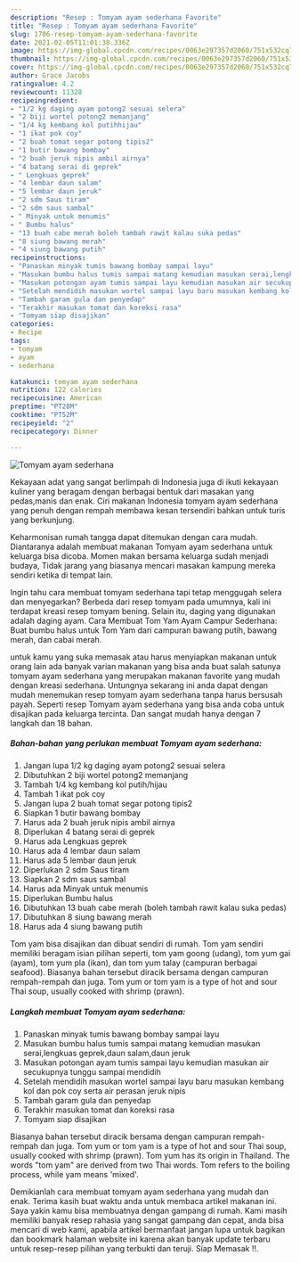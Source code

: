```yaml
---
description: "Resep : Tomyam ayam sederhana Favorite"
title: "Resep : Tomyam ayam sederhana Favorite"
slug: 1706-resep-tomyam-ayam-sederhana-favorite
date: 2021-02-05T11:01:38.336Z
image: https://img-global.cpcdn.com/recipes/0063e297357d2060/751x532cq70/tomyam-ayam-sederhana-foto-resep-utama.jpg
thumbnail: https://img-global.cpcdn.com/recipes/0063e297357d2060/751x532cq70/tomyam-ayam-sederhana-foto-resep-utama.jpg
cover: https://img-global.cpcdn.com/recipes/0063e297357d2060/751x532cq70/tomyam-ayam-sederhana-foto-resep-utama.jpg
author: Grace Jacobs
ratingvalue: 4.2
reviewcount: 11328
recipeingredient:
- "1/2 kg daging ayam potong2 sesuai selera"
- "2 biji wortel potong2 memanjang"
- "1/4 kg kembang kol putihhijau"
- "1 ikat pok coy"
- "2 buah tomat segar potong tipis2"
- "1 butir bawang bombay"
- "2 buah jeruk nipis ambil airnya"
- "4 batang serai di geprek"
- " Lengkuas geprek"
- "4 lembar daun salam"
- "5 lembar daun jeruk"
- "2 sdm Saus tiram"
- "2 sdm saus sambal"
- " Minyak untuk menumis"
- " Bumbu halus"
- "13 buah cabe merah boleh tambah rawit kalau suka pedas"
- "8 siung bawang merah"
- "4 siung bawang putih"
recipeinstructions:
- "Panaskan minyak tumis bawang bombay sampai layu"
- "Masukan bumbu halus tumis sampai matang kemudian masukan serai,lengkuas geprek,daun salam,daun jeruk"
- "Masukan potongan ayam tumis sampai layu kemudian masukan air secukupnya tunggu sampai mendidih"
- "Setelah mendidih masukan wortel sampai layu baru masukan kembang kol dan pok coy serta air perasan jeruk nipis"
- "Tambah garam gula dan penyedap"
- "Terakhir masukan tomat dan koreksi rasa"
- "Tomyam siap disajikan"
categories:
- Recipe
tags:
- tomyam
- ayam
- sederhana

katakunci: tomyam ayam sederhana 
nutrition: 122 calories
recipecuisine: American
preptime: "PT28M"
cooktime: "PT52M"
recipeyield: "2"
recipecategory: Dinner

---
```



![Tomyam ayam sederhana](https://img-global.cpcdn.com/recipes/0063e297357d2060/751x532cq70/tomyam-ayam-sederhana-foto-resep-utama.jpg)

Kekayaan adat yang sangat berlimpah di Indonesia juga di ikuti kekayaan kuliner yang beragam dengan berbagai bentuk dari masakan yang pedas,manis dan enak. Ciri makanan Indonesia tomyam ayam sederhana yang penuh dengan rempah membawa kesan tersendiri bahkan untuk turis yang berkunjung.


Keharmonisan rumah tangga dapat ditemukan dengan cara mudah. Diantaranya adalah membuat makanan Tomyam ayam sederhana untuk keluarga bisa dicoba. Momen makan bersama keluarga sudah menjadi budaya, Tidak jarang yang biasanya mencari masakan kampung mereka sendiri ketika di tempat lain.

Ingin tahu cara membuat tomyam sederhana tapi tetap menggugah selera dan menyegarkan? Berbeda dari resep tomyam pada umumnya, kali ini terdapat kreasi resep tomyam bening. Selain itu, daging yang digunakan adalah daging ayam. Cara Membuat Tom Yam Ayam Campur Sederhana: Buat bumbu halus untuk Tom Yam dari campuran bawang putih, bawang merah, dan cabai merah.

untuk kamu yang suka memasak atau harus menyiapkan makanan untuk orang lain ada banyak varian makanan yang bisa anda buat salah satunya tomyam ayam sederhana yang merupakan makanan favorite yang mudah dengan kreasi sederhana. Untungnya sekarang ini anda dapat dengan mudah menemukan resep tomyam ayam sederhana tanpa harus bersusah payah.
Seperti resep Tomyam ayam sederhana yang bisa anda coba untuk disajikan pada keluarga tercinta. Dan sangat mudah hanya dengan 7 langkah dan 18 bahan.


<!--inarticleads1-->

##### Bahan-bahan yang perlukan membuat Tomyam ayam sederhana:

1. Jangan lupa 1/2 kg daging ayam potong2 sesuai selera
1. Dibutuhkan 2 biji wortel potong2 memanjang
1. Tambah 1/4 kg kembang kol putih/hijau
1. Tambah 1 ikat pok coy
1. Jangan lupa 2 buah tomat segar potong tipis2
1. Siapkan 1 butir bawang bombay
1. Harus ada 2 buah jeruk nipis ambil airnya
1. Diperlukan 4 batang serai di geprek
1. Harus ada  Lengkuas geprek
1. Harus ada 4 lembar daun salam
1. Harus ada 5 lembar daun jeruk
1. Diperlukan 2 sdm Saus tiram
1. Siapkan 2 sdm saus sambal
1. Harus ada  Minyak untuk menumis
1. Diperlukan  Bumbu halus
1. Dibutuhkan 13 buah cabe merah (boleh tambah rawit kalau suka pedas)
1. Dibutuhkan 8 siung bawang merah
1. Harus ada 4 siung bawang putih


Tom yam bisa disajikan dan dibuat sendiri di rumah. Tom yam sendiri memiliki beragam isian pilihan seperti, tom yam goong (udang), tom yum gai (ayam), tom yum pla (ikan), dan tom yum talay (campuran berbagai seafood). Biasanya bahan tersebut diracik bersama dengan campuran rempah-rempah dan juga. Tom yum or tom yam is a type of hot and sour Thai soup, usually cooked with shrimp (prawn). 

<!--inarticleads2-->

##### Langkah membuat  Tomyam ayam sederhana:

1. Panaskan minyak tumis bawang bombay sampai layu
1. Masukan bumbu halus tumis sampai matang kemudian masukan serai,lengkuas geprek,daun salam,daun jeruk
1. Masukan potongan ayam tumis sampai layu kemudian masukan air secukupnya tunggu sampai mendidih
1. Setelah mendidih masukan wortel sampai layu baru masukan kembang kol dan pok coy serta air perasan jeruk nipis
1. Tambah garam gula dan penyedap
1. Terakhir masukan tomat dan koreksi rasa
1. Tomyam siap disajikan


Biasanya bahan tersebut diracik bersama dengan campuran rempah-rempah dan juga. Tom yum or tom yam is a type of hot and sour Thai soup, usually cooked with shrimp (prawn). Tom yum has its origin in Thailand. The words &#34;tom yam&#34; are derived from two Thai words. Tom refers to the boiling process, while yam means &#39;mixed&#39;. 

Demikianlah cara membuat tomyam ayam sederhana yang mudah dan enak. Terima kasih buat waktu anda untuk membaca artikel makanan ini. Saya yakin kamu bisa membuatnya dengan gampang di rumah. Kami masih memiliki banyak resep rahasia yang sangat gampang dan cepat, anda bisa mencari di web kami, apabila artikel bermanfaat jangan lupa untuk bagikan dan bookmark halaman website ini karena akan banyak update terbaru untuk resep-resep pilihan yang terbukti dan teruji. Siap Memasak !!. 
